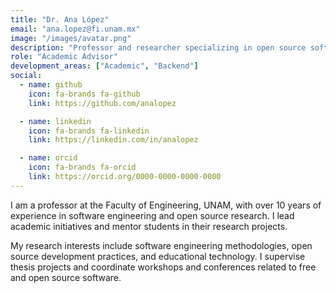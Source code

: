 ```yaml
---
title: "Dr. Ana López"
email: "ana.lopez@fi.unam.mx"
image: "/images/avatar.png"
description: "Professor and researcher specializing in open source software and academic initiatives"
role: "Academic Advisor"
development_areas: ["Academic", "Backend"]
social:
  - name: github
    icon: fa-brands fa-github
    link: https://github.com/analopez

  - name: linkedin
    icon: fa-brands fa-linkedin
    link: https://linkedin.com/in/analopez

  - name: orcid
    icon: fa-brands fa-orcid
    link: https://orcid.org/0000-0000-0000-0000
---
```


I am a professor at the Faculty of Engineering, UNAM, with over 10 years of experience in software engineering and open source research. I lead academic initiatives and mentor students in their research projects.

My research interests include software engineering methodologies, open source development practices, and educational technology. I supervise thesis projects and coordinate workshops and conferences related to free and open source software.
